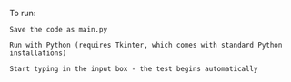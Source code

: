 To run:

    Save the code as main.py

    Run with Python (requires Tkinter, which comes with standard Python installations)

    Start typing in the input box - the test begins automatically
